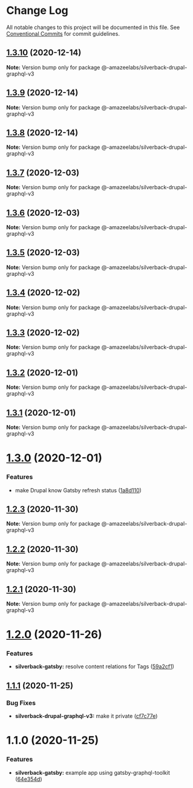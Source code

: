# Change Log

All notable changes to this project will be documented in this file.
See [Conventional Commits](https://conventionalcommits.org) for commit guidelines.

## [1.3.10](https://github.com/AmazeeLabs/silverback-mono/compare/@-amazeelabs/silverback-drupal-graphql-v3@1.3.9...@-amazeelabs/silverback-drupal-graphql-v3@1.3.10) (2020-12-14)

**Note:** Version bump only for package @-amazeelabs/silverback-drupal-graphql-v3





## [1.3.9](https://github.com/AmazeeLabs/silverback-mono/compare/@-amazeelabs/silverback-drupal-graphql-v3@1.3.8...@-amazeelabs/silverback-drupal-graphql-v3@1.3.9) (2020-12-14)

**Note:** Version bump only for package @-amazeelabs/silverback-drupal-graphql-v3





## [1.3.8](https://github.com/AmazeeLabs/silverback-mono/compare/@-amazeelabs/silverback-drupal-graphql-v3@1.3.7...@-amazeelabs/silverback-drupal-graphql-v3@1.3.8) (2020-12-14)

**Note:** Version bump only for package @-amazeelabs/silverback-drupal-graphql-v3





## [1.3.7](https://github.com/AmazeeLabs/silverback-mono/compare/@-amazeelabs/silverback-drupal-graphql-v3@1.3.6...@-amazeelabs/silverback-drupal-graphql-v3@1.3.7) (2020-12-03)

**Note:** Version bump only for package @-amazeelabs/silverback-drupal-graphql-v3





## [1.3.6](https://github.com/AmazeeLabs/silverback-mono/compare/@-amazeelabs/silverback-drupal-graphql-v3@1.3.5...@-amazeelabs/silverback-drupal-graphql-v3@1.3.6) (2020-12-03)

**Note:** Version bump only for package @-amazeelabs/silverback-drupal-graphql-v3





## [1.3.5](https://github.com/AmazeeLabs/silverback-mono/compare/@-amazeelabs/silverback-drupal-graphql-v3@1.3.4...@-amazeelabs/silverback-drupal-graphql-v3@1.3.5) (2020-12-03)

**Note:** Version bump only for package @-amazeelabs/silverback-drupal-graphql-v3





## [1.3.4](https://github.com/AmazeeLabs/silverback-mono/compare/@-amazeelabs/silverback-drupal-graphql-v3@1.3.3...@-amazeelabs/silverback-drupal-graphql-v3@1.3.4) (2020-12-02)

**Note:** Version bump only for package @-amazeelabs/silverback-drupal-graphql-v3





## [1.3.3](https://github.com/AmazeeLabs/silverback-mono/compare/@-amazeelabs/silverback-drupal-graphql-v3@1.3.2...@-amazeelabs/silverback-drupal-graphql-v3@1.3.3) (2020-12-02)

**Note:** Version bump only for package @-amazeelabs/silverback-drupal-graphql-v3





## [1.3.2](https://github.com/AmazeeLabs/silverback-mono/compare/@-amazeelabs/silverback-drupal-graphql-v3@1.3.1...@-amazeelabs/silverback-drupal-graphql-v3@1.3.2) (2020-12-01)

**Note:** Version bump only for package @-amazeelabs/silverback-drupal-graphql-v3





## [1.3.1](https://github.com/AmazeeLabs/silverback-mono/compare/@-amazeelabs/silverback-drupal-graphql-v3@1.3.0...@-amazeelabs/silverback-drupal-graphql-v3@1.3.1) (2020-12-01)

**Note:** Version bump only for package @-amazeelabs/silverback-drupal-graphql-v3





# [1.3.0](https://github.com/AmazeeLabs/silverback-mono/compare/@-amazeelabs/silverback-drupal-graphql-v3@1.2.3...@-amazeelabs/silverback-drupal-graphql-v3@1.3.0) (2020-12-01)


### Features

* make Drupal know Gatsby refresh status ([1a8d110](https://github.com/AmazeeLabs/silverback-mono/commit/1a8d1101f95ee84e282a4a14a2d6cfc24207f190))





## [1.2.3](https://github.com/AmazeeLabs/silverback-mono/compare/@-amazeelabs/silverback-drupal-graphql-v3@1.2.2...@-amazeelabs/silverback-drupal-graphql-v3@1.2.3) (2020-11-30)

**Note:** Version bump only for package @-amazeelabs/silverback-drupal-graphql-v3





## [1.2.2](https://github.com/AmazeeLabs/silverback-mono/compare/@-amazeelabs/silverback-drupal-graphql-v3@1.2.1...@-amazeelabs/silverback-drupal-graphql-v3@1.2.2) (2020-11-30)

**Note:** Version bump only for package @-amazeelabs/silverback-drupal-graphql-v3





## [1.2.1](https://github.com/AmazeeLabs/silverback-mono/compare/@-amazeelabs/silverback-drupal-graphql-v3@1.2.0...@-amazeelabs/silverback-drupal-graphql-v3@1.2.1) (2020-11-30)

**Note:** Version bump only for package @-amazeelabs/silverback-drupal-graphql-v3





# [1.2.0](https://github.com/AmazeeLabs/silverback-mono/compare/@-amazeelabs/silverback-drupal-graphql-v3@1.1.1...@-amazeelabs/silverback-drupal-graphql-v3@1.2.0) (2020-11-26)


### Features

* **silverback-gatsby:** resolve content relations for Tags ([59a2cf1](https://github.com/AmazeeLabs/silverback-mono/commit/59a2cf110380519384c10a182950d2651702f31f))





## [1.1.1](https://github.com/AmazeeLabs/silverback-mono/compare/@-amazeelabs/silverback-drupal-graphql-v3@1.1.0...@-amazeelabs/silverback-drupal-graphql-v3@1.1.1) (2020-11-25)


### Bug Fixes

* **silverback-drupal-graphql-v3:** make it private ([cf7c77e](https://github.com/AmazeeLabs/silverback-mono/commit/cf7c77ecdce9d3f2ab2351495b3859550ec7a50f))





# 1.1.0 (2020-11-25)


### Features

* **silverback-gatsby:** example app using gatsby-graphql-toolkit ([64e354d](https://github.com/AmazeeLabs/silverback-mono/commit/64e354dfbc1ea6923de681bd2fd83bb4817f529d))
